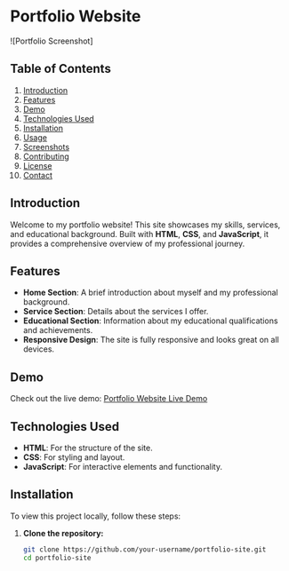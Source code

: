 # Portfolio Website

![Portfolio Screenshot]

## Table of Contents
1. [Introduction](#introduction)
2. [Features](#features)
3. [Demo](#demo)
4. [Technologies Used](#technologies-used)
5. [Installation](#installation)
6. [Usage](#usage)
7. [Screenshots](#screenshots)
8. [Contributing](#contributing)
9. [License](#license)
10. [Contact](#contact)

## Introduction
Welcome to my portfolio website! This site showcases my skills, services, and educational background. Built with **HTML**, **CSS**, and **JavaScript**, it provides a comprehensive overview of my professional journey.

## Features
- **Home Section**: A brief introduction about myself and my professional background.
- **Service Section**: Details about the services I offer.
- **Educational Section**: Information about my educational qualifications and achievements.
- **Responsive Design**: The site is fully responsive and looks great on all devices.

## Demo
Check out the live demo: [Portfolio Website Live Demo](https://rahman-saif.github.io/Portfolio/)

## Technologies Used
- **HTML**: For the structure of the site.
- **CSS**: For styling and layout.
- **JavaScript**: For interactive elements and functionality.

## Installation
To view this project locally, follow these steps:

1. **Clone the repository:**
   ```bash
   git clone https://github.com/your-username/portfolio-site.git
   cd portfolio-site
